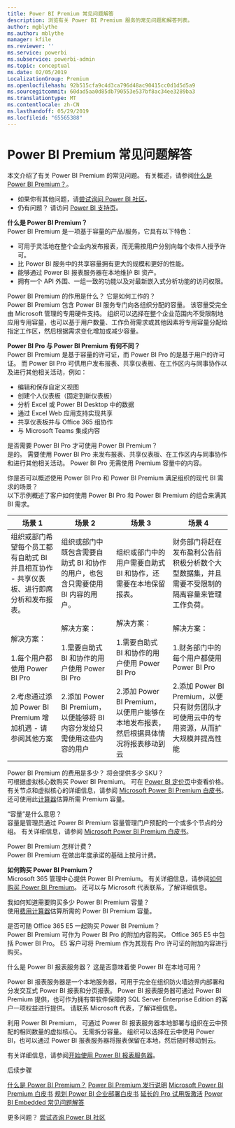 ```yaml
---
title: Power BI Premium 常见问题解答
description: 浏览有关 Power BI Premium 服务的常见问题和解答列表。
author: mgblythe
ms.author: mblythe
manager: kfile
ms.reviewer: ''
ms.service: powerbi
ms.subservice: powerbi-admin
ms.topic: conceptual
ms.date: 02/05/2019
LocalizationGroup: Premium
ms.openlocfilehash: 92b515cfa9c4d3ca796d48ac90415cc0d1d5d5a9
ms.sourcegitcommit: 60dad5aa0d85db790553e537bf8ac34ee3289ba3
ms.translationtype: MT
ms.contentlocale: zh-CN
ms.lasthandoff: 05/29/2019
ms.locfileid: "65565388"
---
```

# <a name="power-bi-premium-faq"></a>Power BI Premium 常见问题解答

本文介绍了有关 Power BI Premium 的常见问题。 有关概述，请参阅[什么是 Power BI Premium？](service-premium-what-is.md)。

* 如果你有其他问题，请[尝试询问 Power BI 社区](http://community.powerbi.com/)。
* 仍有问题？ 请访问 [Power BI 支持页](https://powerbi.microsoft.com/support/)。

**什么是 Power BI Premium？**  
Power BI Premium 是一项基于容量的产品/服务，它具有以下特色：

* 可用于灵活地在整个企业内发布报表，而无需按用户分别向每个收件人授予许可。
* 比 Power BI 服务中的共享容量拥有更大的规模和更好的性能。
* 能够通过 Power BI 报表服务器在本地维护 BI 资产。
* 拥有一个 API 外围、一组一致的功能以及对最新嵌入式分析功能的访问权限。

Power BI Premium 的作用是什么？  它是如何工作的？  
Power BI Premium 包含 Power BI 服务专门向各组织分配的容量。 该容量受完全由 Microsoft 管理的专用硬件支持。 组织可以选择在整个企业范围内不受限制地应用专用容量，也可以基于用户数量、工作负荷需求或其他因素将专用容量分配给指定工作区，然后根据需求变化增加或减少容量。

**Power BI Pro 与 Power BI Premium 有何不同？**  
Power BI Premium 是基于容量的许可证，而 Power BI Pro 的是基于用户的许可证。 而 Power BI Pro 可供用户发布报表、共享仪表板、在工作区内与同事协作以及进行其他相关活动，例如：

* 编辑和保存自定义视图
* 创建个人仪表板（固定到新仪表板）
* 分析 Excel 或 Power BI Desktop 中的数据
* 通过 Excel Web 应用支持实现共享
* 共享仪表板并与 Office 365 组协作
* 与 Microsoft Teams 集成内容

是否需要 Power BI Pro 才可使用 Power BI Premium？   
是的。 需要使用 Power BI Pro 来发布报表、共享仪表板、在工作区内与同事协作和进行其他相关活动。 Power BI Pro 无需使用 Premium 容量中的内容。

你是否可以概述使用 Power BI Pro 和 Power BI Premium 满足组织的现代 BI 需求的场景？   
以下示例概述了客户如何使用 Power BI Pro 和 Power BI Premium 的组合来满其 BI 需求。

| 场景 1 | 场景 2 | 场景 3 | 场景 4 |
| --- | --- | --- | --- |
| 组织或部门希望每个员工都有自助式 BI 并且相互协作 - 共享仪表板、进行即席分析和发布报表。 | 组织或部门中既包含需要自助式 BI 和协作的用户，也包含只需要使用 BI 内容的用户。 | 组织或部门中的用户需要自助式 BI 和协作，还需要在本地保留报表。 | 财务部门将赶在发布盈利公告前积极分析数个大型数据集，并且需要不受限制的隔离容量来管理工作负荷。 |
| 解决方案： <br/><br/>1.每个用户都使用 Power BI Pro<br/><br/>2.考虑通过添加 Power BI Premium 增加机遇 - 请参阅其他方案 |解决方案： <br/><br/>1.需要自助式 BI 和协作的用户使用 Power BI Pro<br/><br/>2.添加 Power BI Premium，以便能够将 BI 内容分发给只需使用这些内容的用户 |解决方案： <br/><br/>1.需要自助式 BI 和协作的用户使用 Power BI Pro<br/><br/>2.添加 Power BI Premium，以便用户能够在本地发布报表，然后根据具体情况将报表移动到云 |解决方案： <br/><br/>1.财务部门中的每个用户都使用 Power BI Pro<br/><br/>2.添加 Power BI Premium，以便只有财务团队才可使用云中的专用资源，从而扩大规模并提高性能 |

Power BI Premium 的费用是多少？  将会提供多少 SKU？  
可根据虚拟核心数购买 Power BI Premium。 可在 [Power BI 定价页](https://powerbi.microsoft.com/pricing/)中查看价格。 有关节点和虚拟核心的详细信息，请参阅 [Microsoft Power BI Premium 白皮书](https://aka.ms/pbipremiumwhitepaper)。 还可使用此[计算器](https://powerbi.microsoft.com/calculator/)估算所需 Premium 容量。

“容量”是什么意思？   
容量是管理员通过 Power BI Premium 容量管理门户预配的一个或多个节点的分组。 有关详细信息，请参阅 [Microsoft Power BI Premium 白皮书](https://aka.ms/pbipremiumwhitepaper)。

Power BI Premium 怎样计费？   
Power BI Premium 在做出年度承诺的基础上按月计费。

**如何购买 Power BI Premium？**  
Microsoft 365 管理中心提供 Power BI Premium。 有关详细信息，请参阅[如何购买 Power BI Premium](service-admin-premium-purchase.md)。 还可以与 Microsoft 代表联系，了解详细信息。

我如何知道需要购买多少 Power BI Premium 容量？   
使用[费用计算器](https://powerbi.microsoft.com/calculator/)估算所需的 Power BI Premium 容量。

是否可随 Office 365 E5 一起购买 Power BI Premium？   
Power BI Premium 可作为 Power BI Pro 的附加内容购买。 Office 365 E5 中包括 Power BI Pro。 E5 客户可将 Premium 作为其现有 Pro 许可证的附加内容进行购买。

什么是 Power BI 报表服务器？  这是否意味着使 Power BI 在本地可用？

Power BI 报表服务器是一个本地服务器，可用于完全在组织防火墙边界内部署和分发交互式 Power BI 报表和分页报表。 Power BI 报表服务器可通过 Power BI Premium 提供，也可作为拥有带软件保障的 SQL Server Enterprise Edition 的客户一项权益进行提供。 请联系 Microsoft 代表，了解详细信息。

利用 Power BI Premium， 可通过 Power BI 报表服务器本地部署与组织在云中预配的相同数量的虚拟核心。 无需拆分容量。 组织可以选择在云中使用 Power BI，也可以通过 Power BI 报表服务器将报表保留在本地，然后随时移动到云。

有关详细信息，请参阅[开始使用 Power BI 报表服务器](report-server/get-started.md)。

后续步骤 

[什么是 Power BI Premium？](service-premium-what-is.md)
[Power BI Premium 发行说明](service-premium-release-notes.md)
[Microsoft Power BI Premium 白皮书](https://aka.ms/pbipremiumwhitepaper)
[规划 Power BI 企业部署白皮书](https://aka.ms/pbienterprisedeploy)
[延长的 Pro 试用版激活](service-extended-pro-trial.md)
[Power BI Embedded 常见问题解答](developer/embedded-faq.md)

更多问题？ [尝试咨询 Power BI 社区](https://community.powerbi.com/)